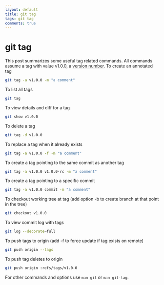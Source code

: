 ```yaml
---
layout: default
title: git tag
tags: git tag
comments: true
---
```

# git tag

This post summarizes some useful tag related commands. All commands assume a tag with value v1.0.0, a [version number](http://semver.org/). To create an annotated tag

```bash
git tag -a v1.0.0 -m "a comment"
```

To list all tags

```bash
git tag
```

To view details and diff for a tag

```bash
git show v1.0.0
```

To delete a tag

```bash
git tag -d v1.0.0
```

To replace a tag when it already exists

```bash
git tag -a v1.0.0 -f -m "a comment"
```

To create a tag pointing to the same commit as another tag

```bash
git tag -a v1.0.0 v1.0.0-rc -m "a comment"
```

To create a tag pointing to a specific commit

```bash
git tag -a v1.0.0 commit -m "a comment"
```

To checkout working tree at tag (add option -b to create branch at that point in the tree)

```bash
git checkout v1.0.0
```

To view commit log with tags

```bash
git log --decorate=full
```

To push tags to origin (add -f to force update if tag exists on remote)

```bash
git push origin --tags
```

To push tag deletes to origin

```bash
git push origin :refs/tags/v1.0.0
```

For other commands and options use `man git` or `man git-tag`.
